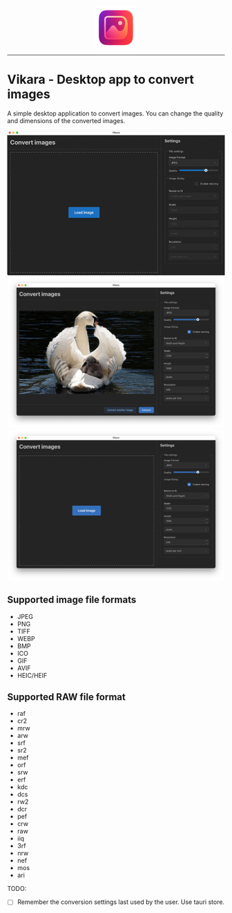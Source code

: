 <p align="center"><img align="center" width="100" src="./vikara_logo.png"/></p>
<hr/>

# Vikara - Desktop app to convert images

A simple desktop application to convert images. You can change the quality and dimensions of the converted images.

![Gif 1](./images/Vikara_demo.gif)
![Screenshot 1](./images/demo1.png)
![Screenshot 2](./images/demo2.png)

## Supported image file formats
  - JPEG
  - PNG
  - TIFF
  - WEBP
  - BMP
  - ICO
  - GIF
  - AVIF
  - HEIC/HEIF

## Supported RAW file format
  - raf
  - cr2
  - mrw
  - arw
  - srf
  - sr2
  - mef
  - orf
  - srw
  - erf
  - kdc
  - dcs
  - rw2
  - dcr
  - pef
  - crw
  - raw
  - iiq
  - 3rf
  - nrw
  - nef
  - mos
  - ari


TODO:

- [ ] Remember the conversion settings last used by the user. Use tauri store.
